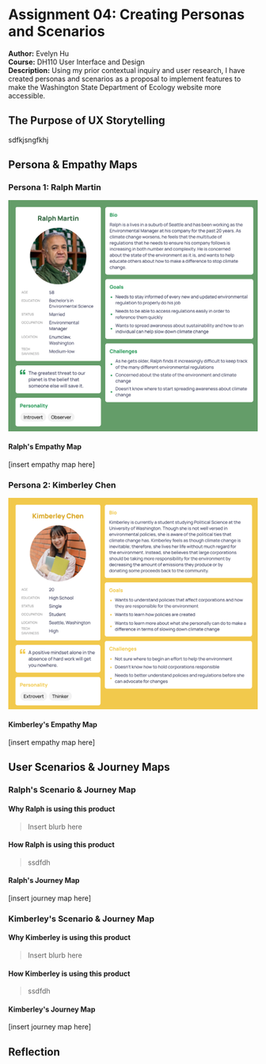 # Assignment 04: Creating Personas and Scenarios
**Author:** Evelyn Hu  
**Course:** DH110 User Interface and Design  
**Description:** Using my prior contextual inquiry and user research, I have created personas and scenarios as a proposal to implement features to make the Washington State Department of Ecology website more accessible.

## The Purpose of UX Storytelling
sdfkjsngfkhj

## Persona & Empathy Maps
### Persona 1: Ralph Martin
![Persona Map for Ralph Martin](persona1.PNG)  

#### Ralph's Empathy Map
[insert empathy map here]

### Persona 2: Kimberley Chen
![Persona Map for Kimberley Chen](persona2.PNG)  

#### Kimberley's Empathy Map
[insert empathy map here]

## User Scenarios & Journey Maps
### Ralph's Scenario & Journey Map
#### Why Ralph is using this product
> Insert blurb here
#### How Ralph is using this product
> ssdfdh
#### Ralph's Journey Map
[insert journey map here]

### Kimberley's Scenario & Journey Map
#### Why Kimberley is using this product
> Insert blurb here
#### How Kimberley is using this product
> ssdfdh
#### Kimberley's Journey Map
[insert journey map here]

## Reflection
